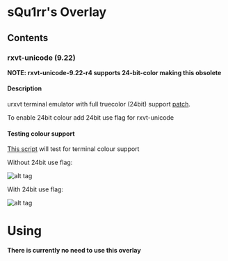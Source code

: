 # sQu1rr's Overlay

## Contents

### rxvt-unicode (9.22)

**NOTE: rxvt-unicode-9.22-r4 supports 24-bit-color making this obsolete**

#### Description
urxvt terminal emulator with full truecolor (24bit) support
[patch](https://github.com/spudowiar/rxvt-unicode).

To enable 24bit colour add 24bit use flag for rxvt-unicode

#### Testing colour support
[This script](https://raw.github.com/sQu1rr/sQu1rr-overlay/assets/bash/truecolours.sh)
will test for terminal colour support

Without 24bit use flag:

![alt tag](https://raw.github.com/sQu1rr/sQu1rr-overlay/assets/img/urxvt-wo.png)

With 24bit use flag:

![alt tag](https://raw.github.com/sQu1rr/sQu1rr-overlay/assets/img/urxvt-w.png)

# Using

**There is currently no need to use this overlay**
